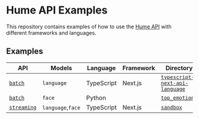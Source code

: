 # Hume API Examples

This repository contains examples of how to use the [Hume API](https://docs.hume.ai) with different frameworks and languages.

## Examples

| API     | Models     | Language             | Framework | Directory                                                                  |
| ------- | ---------- | -------------------- | ----------| -------------------------------------------------------------------------- |
| [`batch`](https://dev.hume.ai/docs/batch-api) | `language` | TypeScript           | Next.js   | [`typescript-next-api-language`](./typescript-next-api-language/README.md) |
| [`batch`](https://dev.hume.ai/docs/batch-api)| `face`| Python | |[`top_emotions`](/python-examples/top_emotions.py)|
| [`streaming`](https://dev.hume.ai/docs/streaming-api) | `language`,`face` |TypeScript| Next.js| [`sandbox`](./sandbox/README.md)
